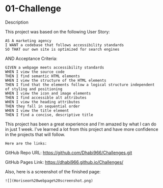 # 01-Challenge

Description

This project was based on the following User Story:
```
AS A marketing agency
I WANT a codebase that follows accessibility standards
SO THAT our own site is optimized for search engines
```
AND Acceptance Criteria:
```
GIVEN a webpage meets accessibility standards
WHEN I view the source code
THEN I find semantic HTML elements
WHEN I view the structure of the HTML elements
THEN I find that the elements follow a logical structure independent of styling and positioning
WHEN I view the icon and image elements
THEN I find accessible alt attributes
WHEN I view the heading attributes
THEN they fall in sequential order
WHEN I view the title element
THEN I find a concise, descriptive title
```
This project has been a great experience and I'm amazed by what I can do in just 1 week. I've learned a lot from this project and have more confidence in the projects that will follow.
```
Here are the links: 
```
GitHub Repo URL: https://github.com/Dhabi966/Challenges.git

GitHub Pages Link: https://dhabi966.github.io/Challenges/

Also, here is a screenshot of the finished page:
```
![](Horiseon%20webpage%20screenshot.png)